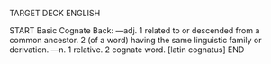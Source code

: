 TARGET DECK
ENGLISH

START
Basic
Cognate
Back: —adj. 1 related to or descended from a common ancestor. 2 (of a word) having the same linguistic family or derivation. —n. 1 relative. 2 cognate word. [latin cognatus]
END
